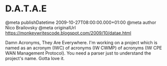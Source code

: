 # D.A.T.A.E

@meta publishDatetime 2009-10-27T08:00:00.000+01:00
@meta author Nico Brailovsky
@meta originalUrl https://monkeywritescode.blogspot.com/2009/10/datae.html

Damn Acronyms, They Are Everywhere. I'm working on a project which is named as an acronym (IWC) of acronyms (IW CWMP) of acronyms (IW CPE WAN Management Protocol). You need a parser just to understand the project's name. Gotta love it.

